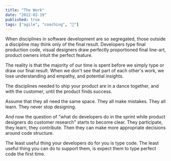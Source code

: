 ```yaml
---
title: "The Work"
date: "2022-03-19"
published: true
tags: ["agile", "coaching", "🍓"]
---
```


When disciplines in software development are so segregated, those outside a discipline may think only of the final result. Developers type final production code, visual designers draw perfectly proportioned final line-art, product owners intuit the perfect feature.

The reality is that the majority of our time is spent before we simply type or draw our final result. When we don't see that part of each other's work, we lose understanding and empathy, and potential insights.

The disciplines needed to ship your product are in a dance together, and with the customer, until the product finds success.

Assume that they all need the same space. They all make mistakes. They all learn. They never stop designing.

And now the question of "what do developers do in the sprint while product designers do customer research" starts to become clear. They participate, they learn, they contribute. Then they can make more appropriate decisions around code structure.

The least useful thing your developers do for you is type code. The least useful thing you can do to support them, is expect them to type perfect code the first time.

